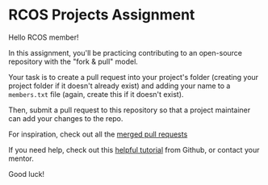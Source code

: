 RCOS Projects Assignment
======================================

Hello RCOS member!

In this assignment, you'll be practicing contributing to an open-source repository with the "fork & pull" model.

Your task is to create a pull request into your project's folder (creating your project folder if it doesn't already exist) and adding your name to a `members.txt` file (again, create this if it doesn't exist).

Then, submit a pull request to this repository so that a project maintainer can add your changes to the repo.

For inspiration, check out all the [merged pull requests](https://github.com/rcos/rcos-projects/pulls?q=is%3Apr+is%3Aclosed)

If you need help, check out this [helpful tutorial](https://help.github.com/articles/using-pull-requests/) from Github, or contact your mentor.

Good luck!
